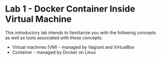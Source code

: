 # Lab 1 - Docker Container Inside Virtual Machine

This introductory lab intends to familiarize you with the following concepts
as well as tools associated with these concepts:

- Virtual machines (VM) - managed by Vagrant and VirtualBox
- Container - managed by Docker on Linux
